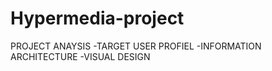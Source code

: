 # Hypermedia-project

PROJECT ANAYSIS
  -TARGET USER PROFIEL
  -INFORMATION ARCHITECTURE
  -VISUAL DESIGN
